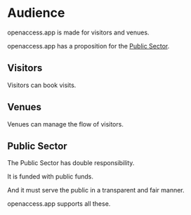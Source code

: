 # Audience

openaccess.app is made for visitors and venues.

openaccess.app has a proposition for the [Public Sector]().

## Visitors

Visitors can book visits.

## Venues

Venues can manage the flow of visitors.

## Public Sector

The Public Sector has double responsibility.

It is funded with public funds.

And it must serve the public in a transparent and fair manner.

openaccess.app supports all these.